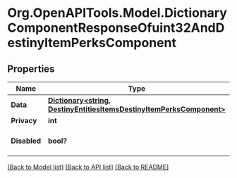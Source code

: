 # Org.OpenAPITools.Model.DictionaryComponentResponseOfuint32AndDestinyItemPerksComponent

## Properties

Name | Type | Description | Notes
------------ | ------------- | ------------- | -------------
**Data** | [**Dictionary&lt;string, DestinyEntitiesItemsDestinyItemPerksComponent&gt;**](DestinyEntitiesItemsDestinyItemPerksComponent.md) |  | [optional] 
**Privacy** | **int** |  | [optional] 
**Disabled** | **bool?** | If true, this component is disabled. | [optional] 

[[Back to Model list]](../README.md#documentation-for-models) [[Back to API list]](../README.md#documentation-for-api-endpoints) [[Back to README]](../README.md)

